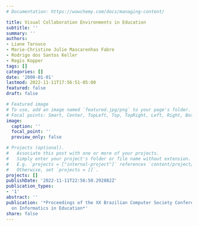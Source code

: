 ```yaml
---
# Documentation: https://wowchemy.com/docs/managing-content/

title: Visual Collaboration Environments in Education
subtitle: ''
summary: ''
authors:
- Liane Tarouco
- Marie-Christine Julie Mascarenhas Fabre
- Rodrigo dos Santos Keller
- Regis Kopper
tags: []
categories: []
date: '2000-01-01'
lastmod: 2022-11-11T17:56:51-05:00
featured: false
draft: false

# Featured image
# To use, add an image named `featured.jpg/png` to your page's folder.
# Focal points: Smart, Center, TopLeft, Top, TopRight, Left, Right, BottomLeft, Bottom, BottomRight.
image:
  caption: ''
  focal_point: ''
  preview_only: false

# Projects (optional).
#   Associate this post with one or more of your projects.
#   Simply enter your project's folder or file name without extension.
#   E.g. `projects = ["internal-project"]` references `content/project/deep-learning/index.md`.
#   Otherwise, set `projects = []`.
projects: []
publishDate: '2022-11-11T22:56:50.292882Z'
publication_types:
- '1'
abstract: ''
publication: '*Proceedings of the XX Brazilian Computer Society Conference/Workshop
  on Informatics in Education*'
share: false
---
```

